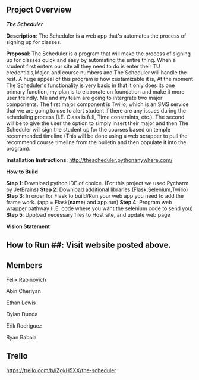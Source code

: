 ## Project Overview ##

_**The Scheduler**_

**Description**: The Scheduler is a web app that's automates the process of signing up for classes.

**Proposal**: The Scheduler is a program that will make the process of signing up for classes quick and easy by automating the entire thing. When a student first enters our site 
all they need to do is enter their TU credentials,Major, and course numbers and The Scheduler will handle the rest. A huge appeal of this program is how custamizable it is, At 
the moment The Scheduler's functionality is very basic in that it only does its one primary function, my plan is to elaborate on foundation and make it more user freindly. Me 
and my team are going to intergrate two major components. The first major component is Twilio, which is an SMS service that we are going to use to alert student if there are any 
issues during the scheduling process (I.E. Class is full, Time constraints, etc.). The second will be to give the user the option to simply insert their major and then The 
Scheduler will sign the student up for the courses based on temple recommended timeline (This will be done using a web scrapper to pull the recommend course timeline from the 
bulletin and then populate it into the program).

**Installation Instructions**: http://thescheduler.pythonanywhere.com/

**How to Build**

**Step 1**: Download python IDE of choice. (For this project we used Pycharm by JetBrains)
**Step 2**: Download additional libraries (Flask,Selenium,Twilio)
**Step 3**: In order for Flask to build/Run your web app you need to add the frame work. (app = Flask(__name__) and app.run)
**Step 4**: Program web wrapper pathway (I.E. code where you want the selenium code to send you)
**Step 5**: Uppload necessary files to Host site, and update web page

**Vision Statement**
 
## How to Run ##: Visit website posted above.

## Members ##

Felix Rabinovich 

Abin Cheriyan

Ethan Lewis

Dylan Dunda

Erik Rodriguez

Ryan Babala

## Trello ##
https://trello.com/b/iZgkH5XX/the-scheduler
